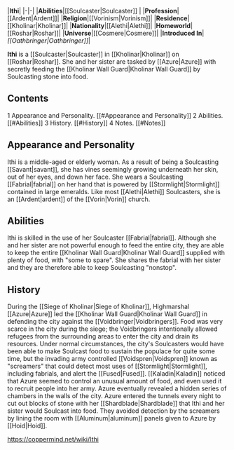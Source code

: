 |**Ithi**|
|-|-|
|**Abilities**|[[Soulcaster\|Soulcaster]] |
|**Profession**|[[Ardent\|Ardent]]|
|**Religion**|[[Vorinism\|Vorinism]]|
|**Residence**|[[Kholinar\|Kholinar]]|
|**Nationality**|[[Alethi\|Alethi]]|
|**Homeworld**|[[Roshar\|Roshar]]|
|**Universe**|[[Cosmere\|Cosmere]]|
|**Introduced In**|*[[Oathbringer\|Oathbringer]]*|

**Ithi** is a [[Soulcaster\|Soulcaster]] in [[Kholinar\|Kholinar]] on [[Roshar\|Roshar]]. She and her sister are tasked by [[Azure\|Azure]] with secretly feeding the [[Kholinar Wall Guard\|Kholinar Wall Guard]] by Soulcasting stone into food.

## Contents

1 Appearance and Personality. [[#Appearance and Personality]] 
2 Abilities. [[#Abilities]] 
3 History. [[#History]] 
4 Notes. [[#Notes]] 


## Appearance and Personality
Ithi is a middle-aged or elderly woman. As a result of being a Soulcasting [[Savant\|savant]], she has vines seemingly growing underneath her skin, out of her eyes, and down her face. She wears a Soulcasting [[Fabrial\|fabrial]] on her hand that is powered by [[Stormlight\|Stormlight]] contained in large emeralds. Like most [[Alethi\|Alethi]] Soulcasters, she is an [[Ardent\|ardent]] of the [[Vorin\|Vorin]] church.

## Abilities
Ithi is skilled in the use of her Soulcaster [[Fabrial\|fabrial]]. Although she and her sister are not powerful enough to feed the entire city, they are able to keep the entire [[Kholinar Wall Guard\|Kholinar Wall Guard]] supplied with plenty of food, with "some to spare". She shares the fabrial with her sister and they are therefore able to keep Soulcasting "nonstop".

## History
During the [[Siege of Kholinar\|Siege of Kholinar]], Highmarshal [[Azure\|Azure]] led the [[Kholinar Wall Guard\|Kholinar Wall Guard]] in defending the city against the [[Voidbringer\|Voidbringers]]. Food was very scarce in the city during the siege; the Voidbringers intentionally allowed refugees from the surrounding areas to enter the city and drain its resources. Under normal circumstances, the city's Soulcasters would have been able to make Soulcast food to sustain the populace for quite some time, but the invading army controlled [[Voidspren\|Voidspren]] known as "screamers" that could detect most uses of [[Stormlight\|Stormlight]], including fabrials, and alert the [[Fused\|Fused]].
[[Kaladin\|Kaladin]] noticed that Azure seemed to control an unusual amount of food, and even used it to recruit people into her army. Azure eventually revealed a hidden series of chambers in the walls of the city. Azure entered the tunnels every night to cut out blocks of stone with her [[Shardblade\|Shardblade]] that Ithi and her sister would Soulcast into food. They avoided detection by the screamers by lining the room with [[Aluminum\|aluminum]] panels given to Azure by [[Hoid\|Hoid]].



https://coppermind.net/wiki/Ithi